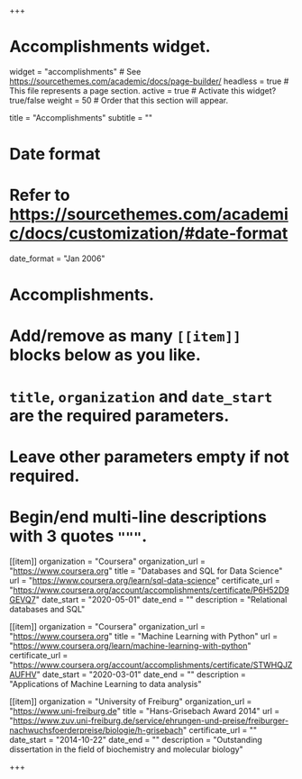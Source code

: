 +++
# Accomplishments widget.
widget = "accomplishments"  # See https://sourcethemes.com/academic/docs/page-builder/
headless = true  # This file represents a page section.
active = true  # Activate this widget? true/false
weight = 50  # Order that this section will appear.

title = "Accomplishments"
subtitle = ""

# Date format
#   Refer to https://sourcethemes.com/academic/docs/customization/#date-format
date_format = "Jan 2006"

# Accomplishments.
#   Add/remove as many `[[item]]` blocks below as you like.
#   `title`, `organization` and `date_start` are the required parameters.
#   Leave other parameters empty if not required.
#   Begin/end multi-line descriptions with 3 quotes `"""`.

[[item]]
  organization = "Coursera"
  organization_url = "https://www.coursera.org"
  title = "Databases and SQL for Data Science"
  url = "https://www.coursera.org/learn/sql-data-science"
  certificate_url = "https://www.coursera.org/account/accomplishments/certificate/P6H52D9GEVQ7"
  date_start = "2020-05-01"
  date_end = ""
  description = "Relational databases and SQL"

[[item]]
    organization = "Coursera"
    organization_url = "https://www.coursera.org"
    title = "Machine Learning with Python"
    url = "https://www.coursera.org/learn/machine-learning-with-python"
    certificate_url = "https://www.coursera.org/account/accomplishments/certificate/STWHQJZAUFHV"
    date_start = "2020-03-01"
    date_end = ""
    description = "Applications of Machine Learning to data analysis"

[[item]]
  organization = "University of Freiburg"
  organization_url = "https://www.uni-freiburg.de"
  title = "Hans-Grisebach Award 2014"
  url = "https://www.zuv.uni-freiburg.de/service/ehrungen-und-preise/freiburger-nachwuchsfoerderpreise/biologie/h-grisebach"
  certificate_url = ""
  date_start = "2014-10-22"
  date_end = ""
  description = "Outstanding dissertation in the field of biochemistry and molecular biology"

+++

